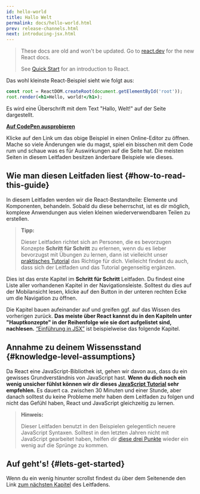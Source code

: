 ```yaml
---
id: hello-world
title: Hallo Welt
permalink: docs/hello-world.html
prev: release-channels.html
next: introducing-jsx.html
---
```


<div class="scary">

>
> These docs are old and won't be updated. Go to [react.dev](https://react.dev/) for the new React docs.
> 
> See [Quick Start](https://react.dev/learn) for an introduction to React.

</div>

Das wohl kleinste React-Beispiel sieht wie folgt aus:

```jsx
const root = ReactDOM.createRoot(document.getElementById('root'));
root.render(<h1>Hello, world!</h1>);
```

Es wird eine Überschrift mit dem Text "Hallo, Welt!" auf der Seite dargestellt.

**[Auf CodePen ausprobieren](https://codepen.io/gaearon/pen/rrpgNB?editors=1010)**

Klicke auf den Link um das obige Beispiel in einen Online-Editor zu öffnen.
Mache so viele Änderungen wie du magst, spiel ein bisschen mit dem Code rum und schaue was es für Auswirkungen auf die Seite hat.
Die meisten Seiten in diesem Leitfaden besitzen änderbare Beispiele wie dieses.


## Wie man diesen Leitfaden liest {#how-to-read-this-guide}

In diesem Leitfaden werden wir die React-Bestandteile: Elemente und Komponenten, behandeln.
Sobald du diese beherrschst, ist es dir möglich, komplexe Anwendungen aus vielen kleinen wiederverwendbaren Teilen zu erstellen.

>**Tipp:**
>
>Dieser Leitfaden richtet sich an Personen, die es bevorzugen Konzepte **Schritt für Schritt** zu erlernen, wenn du es lieber bevorzugst
>mit Übungen zu lernen, dann ist vielleicht unser [praktisches Tutorial](/tutorial/tutorial.html) das Richtige für dich.
>Vielleicht findest du auch, dass sich der Leitfaden und das Tutorial gegenseitig ergänzen.

Dies ist das erste Kapitel im **Schritt für Schritt** Leitfaden. Du findest eine Liste aller vorhandenen Kapitel in der Navigationsleiste.
Solltest du dies auf der Mobilansicht lesen, klicke auf den Button in der unteren rechten Ecke um die Navigation zu öffnen.

Die Kapitel bauen aufeinander auf und greifen ggf. auf das Wissen des vorherigen zurück. **Das meiste über React kannst du in den Kapiteln unter "Hauptkonzepte" in der Reihenfolge wie sie dort aufgelistet sind, nachlesen.** [“Einführung in JSX”](/docs/introducing-jsx.html) ist beispielweise das folgende Kapitel.

## Annahme zu deinem Wissensstand {#knowledge-level-assumptions}

Da React eine JavaScript-Bibliothek ist, gehen wir davon aus, dass du ein gewisses Grundverständnis von JavaScript hast.
**Wenn du dich noch ein wenig unsicher fühlst können wir dir dieses [JavaScript Tutorial](https://developer.mozilla.org/en-US/docs/Learn/Getting_started_with_the_web/JavaScript_basics) sehr empfehlen.**
Es dauert ca. zwischen 30 Minuten und einer Stunde, aber danach solltest du keine Probleme mehr haben dem Leitfaden zu folgen
und nicht das Gefühl haben, React und JavaScript gleichzeitig zu lernen.

>**Hinweis:**
>
>Dieser Leitfaden benutzt in den Beispielen gelegentlich neuere JavaScript Syntaxen. Solltest in den letzten Jahren nicht mit JavaScript gearbeitet haben, helfen dir [diese drei Punkte](https://gist.github.com/gaearon/683e676101005de0add59e8bb345340c) wieder ein wenig auf die Sprünge zu kommen.

## Auf geht's! {#lets-get-started}

Wenn du ein wenig hinunter scrollst findest du über dem Seitenende den Link [zum nächsten Kapitel](/docs/introducing-jsx.html) des Leitfadens.
